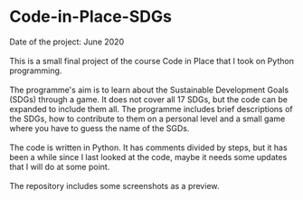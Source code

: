 # Code-in-Place-SDGs
Date of the project: June 2020 <br>
<br>
This is a small final project of the course Code in Place that I took on Python programming.<br>
<br>
The programme's aim is to learn about the Sustainable Development Goals (SDGs) through a game. It does not cover all 17 SDGs, but the code can be expanded to include them all. The programme includes brief descriptions of the SDGs, how to contribute to them on a personal level and a small game where you have to guess the name of the SGDs. <br>
<br>
The code is written in Python. It has comments divided by steps, but it has been a while since I last looked at the code, maybe it needs some updates that I will do at some point. <br> 
<br>
The repository includes some screenshots as a preview.
